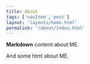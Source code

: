 ```yaml
---
title: About
tags: ['navItem','post']
layout: 'layouts/home.html'
permalink: '/about/index.html'
---
```


**Markdown** _content_ about ME.
<p> And some html about ME.</p>